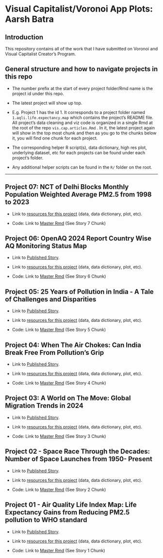 
<!-- README.md is generated from README.Rmd. Please edit that file -->

# Visual Capitalist/Voronoi App Plots: Aarsh Batra

<!-- badges: start -->
<!-- badges: end -->

## Introduction

This repository contains all of the work that I have submitted on
Voronoi and Visual Capitalist Creator’s Program.

## General structure and how to navigate projects in this repo

- The number prefix at the start of every project folder/Rmd name is the
  project id under this repo.

- The latest project will show up top.

- E.g. Project 1 has the id 1. It corresponds to a project folder named
  `1.aqli.life.expectancy.map` which contains the project’s README file.
  All project’s data cleaning and viz code is organized in a single Rmd
  at the root of the repo `vis.cap.articles.Rmd` . In it, the latest
  project again will show in the top most chunk and then as you go to
  the chunks below it, you will find one chunk for each project.

- The corresponding helper R script(s), data dictionary, high res plot,
  underlying dataset, etc for each projects can be found under each
  project’s folder.

- Any additional helper scripts can be found in the `R/` folder on the
  root.  

------------------------------------------------------------------------

## Project 07: NCT of Delhi Blocks Monthly Population Weighted Average PM2.5 from 1998 to 2023

- Link to [resources for this
  project](https://github.com/AarshBatra/visual.capitalist.articles/tree/main/6.open.aq.2024.rep.country.wise.aq.status.map)
  (data, data dictionary, plot, etc).

- Code: Link to [Master
  Rmd](https://github.com/AarshBatra/visual.capitalist.articles/blob/main/vis.cap.articles.Rmd)
  (See Story 7 Chunk)

## Project 06: OpenAQ 2024 Report Country Wise AQ Monitoring Status Map

- Link to [Published
  Story](https://www.voronoiapp.com/healthcare/45-of-Nations-Either-Dont-Monitor-Air-Quality-or-Monitor-but-Dont-Share-Any-Data-3735).

- Link to [resources for this
  project](https://github.com/AarshBatra/visual.capitalist.articles/tree/main/6.open.aq.2024.rep.country.wise.aq.status.map)
  (data, data dictionary, plot, etc).

- Code: Link to [Master
  Rmd](https://github.com/AarshBatra/visual.capitalist.articles/blob/main/vis.cap.articles.Rmd)
  (See Story 6 Chunk)

## Project 05: 25 Years of Pollution in India - A Tale of Challenges and Disparities

- Link to [Published
  Story](https://www.voronoiapp.com/healthcare/25-Years-of-Pollution-in-India-A-Tale-of-Challenges-and-Disparities-3310).

- Link to [resources for this
  project](https://github.com/AarshBatra/visual.capitalist.articles/tree/main/5.ind.st.lev.pol.timeseries)
  (data, data dictionary, plot, etc).

- Code: Link to [Master
  Rmd](https://github.com/AarshBatra/visual.capitalist.articles/blob/main/vis.cap.articles.Rmd)
  (See Story 5 Chunk)

## Project 04: When The Air Chokes: Can India Break Free From Pollution’s Grip

- Link to [Published
  Story](https://www.voronoiapp.com/healthcare/When-the-Air-Chokes-Can-India-Break-Free-from-Pollutions-Grip-3085).

- Link to [resources for this
  project](https://github.com/AarshBatra/visual.capitalist.articles/tree/main/4.ind.bl.lev.pol.dist)
  (data, data dictionary, plot, etc).

- Code: Link to [Master
  Rmd](https://github.com/AarshBatra/visual.capitalist.articles/blob/main/vis.cap.articles.Rmd)
  (See Story 4 Chunk)

## Project 03: A World on The Move: Global Migration Trends in 2024

- Link to [Published
  Story](https://www.voronoiapp.com/migration/A-World-On-The-Move-Global-Migration-Trends-in-2024-3044).

- Link to [resources for this
  project](https://github.com/AarshBatra/visual.capitalist.articles/tree/main/3.net.migration.rate)
  (data, data dictionary, plot, etc).

- Code: Link to [Master
  Rmd](https://github.com/AarshBatra/visual.capitalist.articles/blob/main/vis.cap.articles.Rmd)
  (See Story 3 Chunk)

## Project 02 - Space Race Through the Decades: Number of Space Launches from 1950- Present

- Link to [Published
  Story](https://www.voronoiapp.com/space/Space-Race-Through-the-Decades-2949).

- Link to [resources for this
  project](https://github.com/AarshBatra/visual.capitalist.articles/tree/main/2.space.race)
  (data, data dictionary, plot, etc).

- Code: Link to [Master
  Rmd](https://github.com/AarshBatra/visual.capitalist.articles/blob/main/vis.cap.articles.Rmd)
  (See Story 2 Chunk)

## Project 01 - Air Quality Life Index Map: Life Expectancy Gains from Reducing PM2.5 pollution to WHO standard

- Link to [Published
  Story](https://www.visualcapitalist.com/cp/map-of-life-expectancy-gains-clean-air/).

- Link to [resources for this
  project](https://github.com/AarshBatra/visual.capitalist.articles/tree/main/1.aqli.life.expectancy.map)
  (data, data dictionary, plot, etc).

- Code: Link to [Master
  Rmd](https://github.com/AarshBatra/visual.capitalist.articles/blob/main/vis.cap.articles.Rmd)
  (See Story 1 Chunk)
